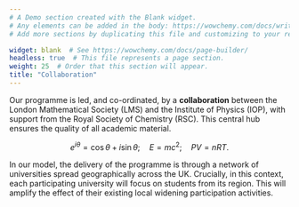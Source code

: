 ```yaml
---
# A Demo section created with the Blank widget.
# Any elements can be added in the body: https://wowchemy.com/docs/writing-markdown-latex/
# Add more sections by duplicating this file and customizing to your requirements.

widget: blank  # See https://wowchemy.com/docs/page-builder/
headless: true  # This file represents a page section.
weight: 25  # Order that this section will appear.
title: "Collaboration"
---
```


Our programme is led, and co-ordinated, by a **collaboration** between the London Mathematical Society (LMS) and the Institute of Physics (IOP), with support from the Royal Society of Chemistry (RSC). This central hub ensures the quality of all academic material. 

$$ e^{i \theta} = \cos \theta + i \sin \theta; \quad E = m c^2; \quad PV = nRT.$$


In our model, the delivery of the programme is through a network of universities spread geographically across the UK. Crucially, in this context, each participating university will focus on students from its region. This will amplify the effect of their existing local widening participation activities.

